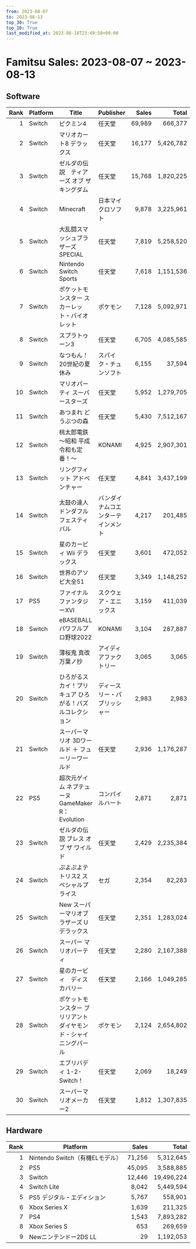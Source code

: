 ```yaml
---
from: 2023-08-07
to: 2023-08-13
top_30: True
top_10: True
last_modified_at: 2023-08-18T23:49:50+09:00
---
```

# Famitsu Sales: 2023-08-07 ~ 2023-08-13
## Software
| Rank | Platform | Title | Publisher | Sales | Total | Rate | New |
| -: | -- | -- | -- | -: | -: | -: | -- |
| 1 | Switch | ピクミン4 | 任天堂 | 69,989 | 666,377 | 20% |  |
| 2 | Switch | マリオカート8 デラックス | 任天堂 | 16,177 | 5,426,782 | 20% |  |
| 3 | Switch | ゼルダの伝説　ティアーズ オブ ザ キングダム | 任天堂 | 15,768 | 1,820,225 | 20% |  |
| 4 | Switch | Minecraft | 日本マイクロソフト | 9,878 | 3,225,961 | 20% |  |
| 5 | Switch | 大乱闘スマッシュブラザーズ SPECIAL | 任天堂 | 7,819 | 5,258,520 | 20% |  |
| 6 | Switch | Nintendo Switch Sports | 任天堂 | 7,618 | 1,151,536 | 20% |  |
| 7 | Switch | ポケットモンスター スカーレット・バイオレット | ポケモン | 7,128 | 5,092,971 | 20% |  |
| 8 | Switch | スプラトゥーン3 | 任天堂 | 6,705 | 4,085,585 | 20% |  |
| 9 | Switch | なつもん！ 20世紀の夏休み | スパイク・チュンソフト | 6,155 | 37,594 | 20% |  |
| 10 | Switch | マリオパーティ スーパースターズ | 任天堂 | 5,952 | 1,279,705 | 20% |  |
| 11 | Switch | あつまれ どうぶつの森 | 任天堂 | 5,430 | 7,512,167 | 20% |  |
| 12 | Switch | 桃太郎電鉄 〜昭和 平成 令和も定番！〜 | KONAMI | 4,925 | 2,907,301 | 20% |  |
| 13 | Switch | リングフィット アドベンチャー | 任天堂 | 4,841 | 3,437,199 | 20% |  |
| 14 | Switch | 太鼓の達人 ドンダフルフェスティバル | バンダイナムコエンターテインメント | 4,217 | 201,485 | 20% |  |
| 15 | Switch | 星のカービィ Wii デラックス | 任天堂 | 3,601 | 472,052 | 20% |  |
| 16 | Switch | 世界のアソビ大全51 | 任天堂 | 3,349 | 1,148,252 | 20% |  |
| 17 | PS5 | ファイナルファンタジーXVI | スクウェア・エニックス | 3,159 | 411,039 | 20% |  |
| 18 | Switch | eBASEBALLパワフルプロ野球2022 | KONAMI | 3,104 | 287,887 | 20% |  |
| 19 | Switch | 薄桜鬼 真改 万葉ノ抄 | アイディアファクトリー | 3,065 | 3,065 | 20% | **New** |
| 20 | Switch | ひろがるスカイ！プリキュア ひろがる！パズルコレクション | ディースリー・パブリッシャー | 2,983 | 2,983 | 80% | **New** |
| 21 | Switch | スーパーマリオ 3Dワールド ＋ フューリーワールド | 任天堂 | 2,936 | 1,176,287 | 20% |  |
| 22 | PS5 | 超次元ゲイム ネプテューヌ GameMaker R：Evolution | コンパイルハート | 2,871 | 2,871 | 40% | **New** |
| 23 | Switch | ゼルダの伝説 ブレス オブ ザ ワイルド | 任天堂 | 2,429 | 2,235,384 | 20% |  |
| 24 | Switch | ぷよぷよテトリス2 スペシャルプライス | セガ | 2,354 | 82,283 | 20% |  |
| 25 | Switch | New スーパーマリオブラザーズ U デラックス | 任天堂 | 2,351 | 1,283,024 | 20% |  |
| 26 | Switch | スーパー マリオパーティ | 任天堂 | 2,280 | 2,167,388 | 20% |  |
| 27 | Switch | 星のカービィ　ディスカバリー | 任天堂 | 2,166 | 1,049,285 | 20% |  |
| 28 | Switch | ポケットモンスター ブリリアントダイヤモンド・シャイニングパール | ポケモン | 2,124 | 2,654,802 | 20% |  |
| 29 | Switch | エブリバディ 1-2-Switch！ | 任天堂 | 2,069 | 18,249 | 60% |  |
| 30 | Switch | スーパーマリオメーカー2 | 任天堂 | 1,812 | 1,307,835 | 20% |  |

## Hardware
| Rank | Platform | Sales | Total |
| -: | -- | -: | -: |
| 1 | Nintendo Switch（有機ELモデル） | 71,256 | 5,312,645 |
| 2 | PS5 | 45,095 | 3,588,885 |
| 3 | Switch | 12,446 | 19,496,224 |
| 4 | Switch Lite | 8,042 | 5,449,594 |
| 5 | PS5 デジタル・エディション | 5,767 | 558,901 |
| 6 | Xbox Series X | 1,639 | 211,325 |
| 7 | PS4 | 1,543 | 7,893,282 |
| 8 | Xbox Series S | 653 | 269,659 |
| 9 | Newニンテンドー2DS LL | 29 | 1,192,053 |